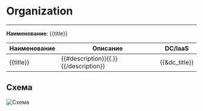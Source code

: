 # Organization
***  
**Наименование**: {{title}}

| Наименование | Описание                              | DC/IaaS  |
|--------------|---------------------------------------|----------|
| {{title}}     | {{#description}}{{.}}{{/description}} | {{&dc_title}}         |


## Схема

![Схема](@entity/{{entity}}/schema?id={{id}})
